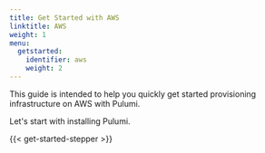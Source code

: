 ```yaml
---
title: Get Started with AWS
linktitle: AWS
weight: 1
menu:
  getstarted:
    identifier: aws
    weight: 2
---
```


This guide is intended to help you quickly get started provisioning infrastructure on AWS with Pulumi.

<!-- TODO embellish the summary/overview of the guide. -->

Let's start with installing Pulumi.

{{< get-started-stepper >}}

